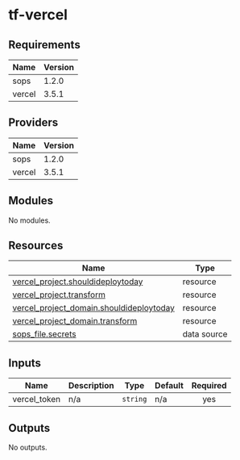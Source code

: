 # tf-vercel


<!-- BEGIN_TF_DOCS -->
## Requirements

| Name | Version |
|------|---------|
| sops | 1.2.0 |
| vercel | 3.5.1 |

## Providers

| Name | Version |
|------|---------|
| sops | 1.2.0 |
| vercel | 3.5.1 |

## Modules

No modules.

## Resources

| Name | Type |
|------|------|
| [vercel_project.shouldideploytoday](https://registry.terraform.io/providers/vercel/vercel/3.5.1/docs/resources/project) | resource |
| [vercel_project.transform](https://registry.terraform.io/providers/vercel/vercel/3.5.1/docs/resources/project) | resource |
| [vercel_project_domain.shouldideploytoday](https://registry.terraform.io/providers/vercel/vercel/3.5.1/docs/resources/project_domain) | resource |
| [vercel_project_domain.transform](https://registry.terraform.io/providers/vercel/vercel/3.5.1/docs/resources/project_domain) | resource |
| [sops_file.secrets](https://registry.terraform.io/providers/carlpett/sops/1.2.0/docs/data-sources/file) | data source |

## Inputs

| Name | Description | Type | Default | Required |
|------|-------------|------|---------|:--------:|
| vercel\_token | n/a | `string` | n/a | yes |

## Outputs

No outputs.
<!-- END_TF_DOCS -->
